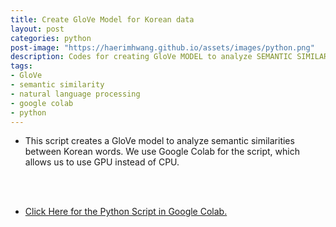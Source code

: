 ```yaml
---
title: Create GloVe Model for Korean data
layout: post
categories: python
post-image: "https://haerimhwang.github.io/assets/images/python.png"
description: Codes for creating GloVe MODEL to analyze SEMANTIC SIMILARITIES between Korean words
tags:
- GloVe 
- semantic similarity
- natural language processing
- google colab
- python
---
```


* This script creates a GloVe model to analyze semantic similarities between Korean words. We use Google Colab for the script, which allows us to use GPU instead of CPU. 
<br>
<br>

* [Click Here for the Python Script in Google Colab.](https://colab.research.google.com/drive/1I_0PoUTyZ-vyYJ7jwVzK0TdX0jNEc0sG?usp=sharing)
